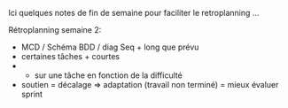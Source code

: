 Ici quelques notes de fin de semaine pour faciliter le retroplanning ...  

Rétroplanning semaine 2:
- MCD / Schéma BDD / diag Seq + long que prévu
- certaines tâches + courtes 
- + sur une tâche en fonction de la difficulté
- soutien = décalage => adaptation (travail non terminé)
= mieux évaluer sprint
